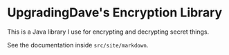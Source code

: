 # UpgradingDave's Encryption Library

This is a Java library I use for encrypting and decrypting secret things.

See the documentation inside `src/site/markdown`.
